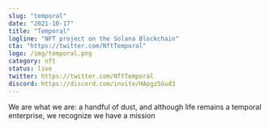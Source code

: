 ```yaml
---
slug: "temporal"
date: "2021-10-17"
title: "Temporal"
logline: "NFT project on the Solana Blockchain"
cta: "https://twitter.com/NftTemporal"
logo: /img/temporal.png
category: nft
status: live
twitter: https://twitter.com/NftTemporal
discord: https://discord.com/invite/HApgz5Gud3
---
```


We are what we are: a handful of dust, and although life remains a temporal enterprise, we recognize we have a mission
